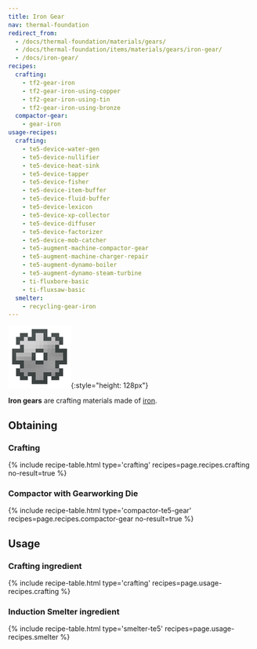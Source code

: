 ```yaml
---
title: Iron Gear
nav: thermal-foundation
redirect_from:
  - /docs/thermal-foundation/materials/gears/
  - /docs/thermal-foundation/items/materials/gears/iron-gear/
  - /docs/iron-gear/
recipes:
  crafting:
    - tf2-gear-iron
    - tf2-gear-iron-using-copper
    - tf2-gear-iron-using-tin
    - tf2-gear-iron-using-bronze
  compactor-gear:
    - gear-iron
usage-recipes:
  crafting:
    - te5-device-water-gen
    - te5-device-nullifier
    - te5-device-heat-sink
    - te5-device-tapper
    - te5-device-fisher
    - te5-device-item-buffer
    - te5-device-fluid-buffer
    - te5-device-lexicon
    - te5-device-xp-collector
    - te5-device-diffuser
    - te5-device-factorizer
    - te5-device-mob-catcher
    - te5-augment-machine-compactor-gear
    - te5-augment-machine-charger-repair
    - te5-augment-dynamo-boiler
    - te5-augment-dynamo-steam-turbine
    - ti-fluxbore-basic
    - ti-fluxsaw-basic
  smelter:
    - recycling-gear-iron
---
```


![Iron gear](/assets/images/thermal-foundation/gear-iron.png){:style="height: 128px"}


**Iron gears** are crafting materials made of
[iron](https://minecraft.gamepedia.com/Iron_Ingot).


Obtaining
---------

### Crafting
{% include recipe-table.html type='crafting' recipes=page.recipes.crafting no-result=true %}

### Compactor with Gearworking Die
{% include recipe-table.html type='compactor-te5-gear' recipes=page.recipes.compactor-gear no-result=true %}


Usage
-----

### Crafting ingredient
{% include recipe-table.html type='crafting' recipes=page.usage-recipes.crafting %}

### Induction Smelter ingredient
{% include recipe-table.html type='smelter-te5' recipes=page.usage-recipes.smelter %}
